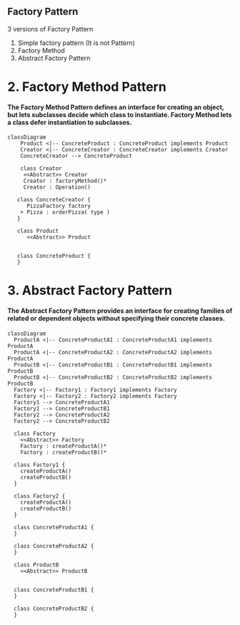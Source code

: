 ## Factory Pattern

3 versions of Factory Pattern
1. Simple factory pattern (It is not Pattern) 
2. Factory Method
3. Abstract Factory Pattern



# 2. Factory Method Pattern

#### The Factory Method Pattern defines an interface for creating an object, but lets subclasses decide which class to instantiate. Factory Method lets a class defer instantiation to subclasses.


```mermaid 
classDiagram
    Product <|-- ConcreteProduct : ConcreteProduct implements Product
    Creator <|-- ConcreteCreator : ConcreteCreator implements Creator
    ConcreteCreator --> ConcreteProduct
    
    class Creator
     <<Abstract>> Creator
     Creator : factoryMethod()*
     Creator : Operation()
     
   class ConcreteCreator {
      PizzaFactory factory
    + Pizza : orderPizza( type )
   } 

   class Product
      <<Abstract>> Product
  

   class ConcreteProduct {   
   } 

  ```


# 3. Abstract Factory Pattern

#### The Abstract Factory Pattern provides an interface for creating families of related or dependent objects without specifying their concrete classes. 

```mermaid 
classDiagram
  ProductA <|-- ConcreteProductA1 : ConcreteProductA1 implements ProductA
  ProductA <|-- ConcreteProductA2 : ConcreteProductA2 implements ProductA
  ProductB <|-- ConcreteProductB1 : ConcreteProductB1 implements ProductB
  ProductB <|-- ConcreteProductB2 : ConcreteProductB2 implements ProductB
  Factory <|-- Factory1 : Factory1 implements Factory
  Factory <|-- Factory2 : Factory2 implements Factory
  Factory1 --> ConcreteProductA1
  Factory1 --> ConcreteProductB1
  Factory2 --> ConcreteProductA2
  Factory2 --> ConcreteProductB2
    
  class Factory
    <<Abstract>> Factory
    Factory : createProductA()*
    Factory : createProductB()*
     
  class Factory1 {
    createProductA()
    createProductB()
  } 

  class Factory2 {
    createProductA()
    createProductB()
  }  
  
  class ConcreteProductA1 {   
  }
    
  class ConcreteProductA2 {   
  }

  class ProductB
    <<Abstract>> ProductB


  class ConcreteProductB1 {   
  } 

  class ConcreteProductB2 {   
  } 

  ```